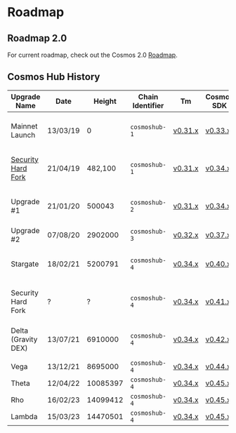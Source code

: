 <!--
order: false
parent:
  title: Roadmap
  order: 7
-->

# Roadmap

## Roadmap 2.0

For current roadmap, check out the Cosmos 2.0 [Roadmap](./cosmos-hub-roadmap-2.0.md).

## Cosmos Hub History

| Upgrade Name        | Date          | Height    | Chain Identifier | Tm      | Cosmos SDK | Gaia                     | IBC                      |
|---------------------|---------------|-----------|---------------|------------|------------|--------------------------|--------------------------|
| Mainnet Launch      | 13/03/19    | 0         | `cosmoshub-1` | [v0.31.x](https://github.com/tendermint/tendermint/releases/tag/v0.31.11)          | [v0.33.x](https://github.com/cosmos/cosmos-sdk/releases/tag/v0.33.2)    |  _Included in Cosmos SDK_ | n/a                      |
| [Security Hard Fork](https://forum.cosmos.network/t/critical-cosmossdk-security-advisory-updated/2211)  | 21/04/19    | 482,100   | `cosmoshub-1` | [v0.31.x](https://github.com/tendermint/tendermint/releases/tag/v0.31.11)          | [v0.34.x](https://github.com/cosmos/cosmos-sdk/releases/tag/v0.34.6)    |   _Included in Cosmos SDK_)                  | n/a                      |
| Upgrade #1          | 21/01/20    |   500043 | `cosmoshub-2` | [v0.31.x](https://github.com/tendermint/tendermint/releases/tag/v0.31.11)         | [v0.34.x](https://github.com/cosmos/cosmos-sdk/releases/tag/v0.34.10)     |   _Included in Cosmos SDK_)                  | n/a                      |
| Upgrade #2          | 07/08/20    |  2902000 | `cosmoshub-3` | [v0.32.x](https://github.com/tendermint/tendermint/releases/tag/v0.32.14)         | [v0.37.x](https://github.com/cosmos/cosmos-sdk/releases/tag/v0.37.15)     | [v2.0.x](https://github.com/cosmos/gaia/releases/tag/v2.0.14)                   | n/a                      |
| Stargate            | 18/02/21    |  5200791 | `cosmoshub-4` | [v0.34.x](https://github.com/tendermint/tendermint/releases/tag/v0.34.3)          | [v0.40.x](https://github.com/cosmos/cosmos-sdk/releases/tag/v0.40.1)      | [v4.0.x](https://github.com/cosmos/gaia/releases/tag/v4.0.6)                   | _Included in Cosmos SDK_ |
| Security Hard Fork  | ?             | ?         | `cosmoshub-4` | [v0.34.x](https://github.com/tendermint/tendermint/releases/tag/v0.34.8)       | [v0.41.x](https://github.com/cosmos/cosmos-sdk/releases/tag/v0.41.4)      | [v4.2.x](https://github.com/cosmos/gaia/releases/tag/v4.2.1)                   | _Included in Cosmos SDK_ |
| Delta (Gravity DEX) | 13/07/21    |  6910000 | `cosmoshub-4` | [v0.34.x](https://github.com/tendermint/tendermint/releases/tag/v0.34.13)         | [v0.42.x](https://github.com/cosmos/cosmos-sdk/releases/tag/v0.42.10)     | [v5.0.x](https://github.com/cosmos/gaia/releases/tag/v5.0.8)                   | _Included in Cosmos SDK_ |
| Vega                | 13/12/21    |  8695000 | `cosmoshub-4` | [v0.34.x](https://github.com/tendermint/tendermint/releases/tag/v0.34.14)         | [v0.44.x](https://github.com/cosmos/cosmos-sdk/releases/tag/v0.44.5)      | [v6.0.x](https://github.com/cosmos/gaia/releases/tag/v6.0.4)                   | [v2.0.x](https://github.com/cosmos/ibc-go/releases/tag/v2.0.3)                   |
| Theta               | 12/04/22    | 10085397 | `cosmoshub-4` | [v0.34.x](https://github.com/tendermint/tendermint/releases/tag/v0.34.14)         | [v0.45.x](https://github.com/cosmos/cosmos-sdk/releases/tag/v0.45.1)      | [v7.0.x](https://github.com/cosmos/gaia/releases/tag/v7.0.0)                   | [v3.0.x](https://github.com/cosmos/ibc-go/releases/tag/v3.0.0)                   |
| Rho                 | 16/02/23    | 14099412 | `cosmoshub-4` | [v0.34.x](https://github.com/informalsystems/tendermint/releases/tag/v0.34.24)    | [v0.45.x](https://github.com/cosmos/cosmos-sdk/releases/tag/v0.45.12)     | [v8.0.x](https://github.com/cosmos/gaia/releases/tag/v8.0.0)                   | [v3.4.x](https://github.com/cosmos/ibc-go/releases/tag/v3.4.0)                   |
| Lambda              | 15/03/23    | 14470501 | `cosmoshub-4` | [v0.34.x](https://github.com/informalsystems/tendermint/releases/tag/v0.34.25)    | [v0.45.x](https://github.com/cosmos/cosmos-sdk/releases/tag/v0.45.13-ics) | [v9.0.x](https://github.com/cosmos/gaia/releases/tag/v9.0.0)                   | [v4.2.x](https://github.com/cosmos/ibc-go/releases/tag/v4.2.0)                   |
